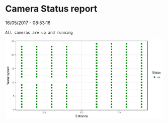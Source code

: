 Camera Status report
================
16/05/2017 - 08:53:16

    All cameras are up and running

![](camreport_files/figure-markdown_github/unnamed-chunk-2-1.png)
